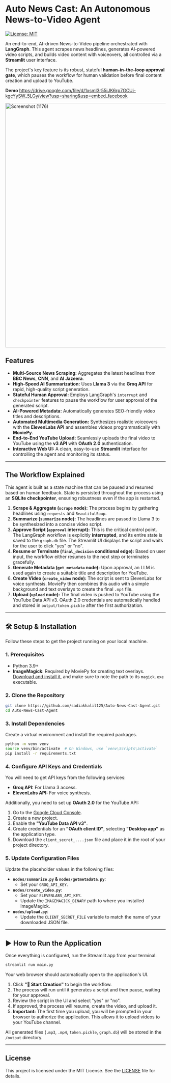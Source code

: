 # Auto News Cast: An Autonomous News-to-Video Agent

[![License: MIT](https://img.shields.io/badge/License-MIT-yellow.svg)](https://opensource.org/licenses/MIT)

An end-to-end, AI-driven News-to-Video pipeline orchestrated with **LangGraph**. This agent scrapes news headlines, generates AI-powered video scripts, and builds video content with voiceovers, all controlled via a **Streamlit** user interface.

The project's key feature is its robust, stateful **human-in-the-loop approval gate**, which pauses the workflow for human validation before final content creation and upload to YouTube.

**Demo**
https://drive.google.com/file/d/1xsmI3r55iJK6rp7GCUi-kgcYySW_5LGy/view?usp=sharing&usp=embed_facebook

<img width="1366" height="768" alt="Screenshot (1176)" src="https://github.com/user-attachments/assets/776d05a1-d23c-42f9-a221-2c71f0fa6bd2" />




## Features

-   **Multi-Source News Scraping:** Aggregates the latest headlines from **BBC News**, **CNN**, and **Al Jazeera**.
-   **High-Speed AI Summarization:** Uses **Llama 3** via the **Groq API** for rapid, high-quality script generation.
-   **Stateful Human Approval:** Employs LangGraph's `interrupt` and `checkpointer` features to pause the workflow for user approval of the generated script.
-   **AI-Powered Metadata:** Automatically generates SEO-friendly video titles and descriptions.
-   **Automated Multimedia Generation:** Synthesizes realistic voiceovers with the **ElevenLabs API** and assembles videos programmatically with **MoviePy**.
-   **End-to-End YouTube Upload:** Seamlessly uploads the final video to YouTube using the **v3 API** with **OAuth 2.0** authentication.
-   **Interactive Web UI:** A clean, easy-to-use **Streamlit** interface for controlling the agent and monitoring its status.

---

## The Workflow Explained

This agent is built as a state machine that can be paused and resumed based on human feedback. State is persisted throughout the process using an **SQLite checkpointer**, ensuring robustness even if the app is restarted.


1.  **Scrape & Aggregate (`scrape` node):** The process begins by gathering headlines using `requests` and `BeautifulSoup`.
2.  **Summarize (`summarize` node):** The headlines are passed to Llama 3 to be synthesized into a concise video script.
3.  **Approve Script (`approval` interrupt):** This is the critical control point. The LangGraph workflow is explicitly **interrupted**, and its entire state is saved to the `graph.db` file. The Streamlit UI displays the script and waits for the user to click "yes" or "no".
4.  **Resume or Terminate (`final_decision` conditional edge):** Based on user input, the workflow either resumes to the next step or terminates gracefully.
5.  **Generate Metadata (`get_metadata` node):** Upon approval, an LLM is used again to create a suitable title and description for YouTube.
6.  **Create Video (`create_video` node):** The script is sent to ElevenLabs for voice synthesis. MoviePy then combines this audio with a simple background and text overlays to create the final `.mp4` file.
7.  **Upload (`upload` node):** The final video is pushed to YouTube using the YouTube Data API v3. OAuth 2.0 credentials are automatically handled and stored in `output/token.pickle` after the first authorization.

---

## 🛠️ Setup & Installation

Follow these steps to get the project running on your local machine.

### 1. Prerequisites

-   Python 3.9+
-   **ImageMagick**: Required by MoviePy for creating text overlays. [Download and install it](https://imagemagick.org/script/download.php), and make sure to note the path to its `magick.exe` executable.

### 2. Clone the Repository

```bash
git clone https://github.com/sadiakhalil125/Auto-News-Cast-Agent.git
cd Auto-News-Cast-Agent
```

### 3. Install Dependencies

Create a virtual environment and install the required packages.

```bash
python -m venv venv
source venv/bin/activate  # On Windows, use `venv\Scripts\activate`
pip install -r requirements.txt
```

### 4. Configure API Keys and Credentials

You will need to get API keys from the following services:
-   **Groq API:** For Llama 3 access.
-   **ElevenLabs API:** For voice synthesis.

Additionally, you need to set up **OAuth 2.0** for the YouTube API:
1.  Go to the [Google Cloud Console](https://console.cloud.google.com/).
2.  Create a new project.
3.  Enable the **"YouTube Data API v3"**.
4.  Create credentials for an **"OAuth client ID"**, selecting **"Desktop app"** as the application type.
5.  Download the `client_secret_....json` file and place it in the root of your project directory.

### 5. Update Configuration Files

Update the placeholder values in the following files:

-   **`nodes/summarize.py` & `nodes/getmetadata.py`**:
    -   Set your `GROQ_API_KEY`.
-   **`nodes/create_video.py`**:
    -   Set your `ELEVENLABS_API_KEY`.
    -   Update the `IMAGEMAGICK_BINARY` path to where you installed ImageMagick.
-   **`nodes/upload.py`**:
    -   Update the `CLIENT_SECRET_FILE` variable to match the name of your downloaded JSON file.

---

## ▶️ How to Run the Application

Once everything is configured, run the Streamlit app from your terminal:

```bash
streamlit run main.py
```

Your web browser should automatically open to the application's UI.

1.  Click **"🚀 Start Creation"** to begin the workflow.
2.  The process will run until it generates a script and then pause, waiting for your approval.
3.  Review the script in the UI and select "yes" or "no".
4.  If approved, the process will resume, create the video, and upload it.
5.  **Important:** The first time you upload, you will be prompted in your browser to authorize the application. This allows it to upload videos to your YouTube channel.

All generated files (`.mp3`, `.mp4`, `token.pickle`, `graph.db`) will be stored in the `/output` directory.

---

## License

This project is licensed under the MIT License. See the [LICENSE](LICENSE) file for details.
